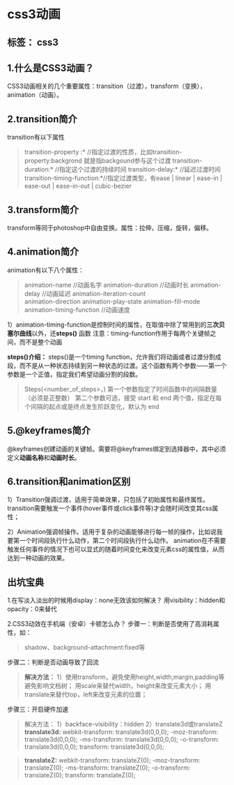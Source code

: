 ﻿# css3动画
标签： css3
------
## 1.什么是CSS3动画？
CSS3动画相关的几个重要属性：transition（过渡），transform（变换），animation（动画）。

## 2.transition简介
transition有以下属性
> transition-property :* //指定过渡的性质，比如transition-property:backgrond 就是指backgound参与这个过渡
transition-duration:* //指定这个过渡的持续时间
transition-delay:* //延迟过渡时间
transition-timing-function:*//指定过渡类型，有ease | linear | ease-in | ease-out | ease-in-out | cubic-bezier

## 3.transform简介
transform等同于photoshop中自由变换。属性：拉伸，压缩，旋转，偏移。

## 4.animation简介
animation有以下八个属性：
>animation-name     //动画名字
animation-duration      //动画时长
animation-delay         //动画延迟
animation-iteration-count   
animation-direction
animation-play-state
animation-fill-mode
animation-timing-function   //动画速度

1）animation-timing-function是控制时间的属性，在取值中除了常用到的**三次贝塞尔曲线**以外，还**steps()** 函数
注意：timing-function作用于每两个关键帧之间，而不是整个动画

**steps()介绍：**
steps()是一个timing function，允许我们将动画或者过渡分割成段，而不是从一种状态持续到另一种状态的过渡。这个函数有两个参数——第一个参数是一个正值，指定我们希望动画分割的段数。
> Steps(<number_of_steps>，<direction>)
第一个参数指定了时间函数中的间隔数量（必须是正整数）
第二个参数可选，接受 start 和 end 两个值，指定在每个间隔的起点或是终点发生阶跃变化，默认为 end

## 5.@keyframes简介
@keyframes创建动画的关键帧。需要将@keyframes绑定到选择器中，其中必须定义**动画名称**和**动画时长**。

## 6.transition和animation区别
1）Transition强调过渡，适用于简单效果，只包括了初始属性和最终属性。
transition需要触发一个事件(hover事件或click事件等)才会随时间改变其css属性；

2）Animation强调帧操作。适用于复杂的动画能够进行每一帧的操作，比如说我要第一个时间段执行什么动作，第二个时间段执行什么动作。
animation在不需要触发任何事件的情况下也可以显式的随着时间变化来改变元素css的属性值，从而达到一种动画的效果。

## 出坑宝典
1.在写淡入淡出的时候用display：none无效该如何解决？
用visibility：hidden和opacity：0来替代

2.CSS3动效在手机端（安卓）卡顿怎么办？
步骤一：判断是否使用了高消耗属性，如：
>shadow、background-attachment:fixed等

步骤二：判断是否动画导致了回流
>**解决方法：**
1）使用transform，避免使用height,width,margin,padding等避免影响文档树；
用scale来替代width，height来改变元素大小；
用translate来替代top，left来改变元素的位置；

步骤三：开启硬件加速
>解决方法：
1）backface-visibility：hidden
2）translate3d或translateZ
**translate3d:**
webkit-transform: translate3d(0,0,0); 
-moz-transform: translate3d(0,0,0); 
-ms-transform: translate3d(0,0,0); 
-o-transform: translate3d(0,0,0); 
transform: translate3d(0,0,0);

>**translateZ:**
webkit-transform: translateZ(0); 
-moz-transform: translateZ(0); 
-ms-transform: translateZ(0); 
-o-transform: translateZ(0); 
transform: translateZ(0);



